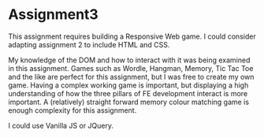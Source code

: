 # Assignment3
This assignment requires building a Responsive Web game. I could consider adapting assignment 2 to include HTML and CSS.

My knowledge of the DOM and how to interact with it was being examined in this assignment. Games such as Wordle, Hangman, Memory, Tic Tac Toe and the like are perfect for this assignment, but I was free to create my own game. Having a complex working game is important, but displaying a high understanding of how the three pillars of FE development interact is more important. A (relatively) straight forward memory colour matching game is enough complexity for this assignment.

 I could use Vanilla JS or JQuery.

